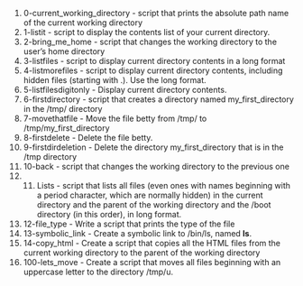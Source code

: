 1. 0-current_working_directory - script that prints the absolute path name of the current working directory
2. 1-listit - script to display the contents list of your current directory.
3. 2-bring_me_home - script that changes the working directory to the user’s home directory
4. 3-listfiles - script to display current directory contents in a long format
5. 4-listmorefiles - script to display current directory contents, including hidden files (starting with .). Use the long format.
6. 5-listfilesdigitonly - Display current directory contents.
7. 6-firstdirectory - script that creates a directory named my_first_directory in the /tmp/ directory
8. 7-movethatfile - Move the file betty from /tmp/ to /tmp/my_first_directory
9. 8-firstdelete - Delete the file betty.
10. 9-firstdirdeletion - Delete the directory my_first_directory that is in the /tmp directory
11. 10-back - script that changes the working directory to the previous one
12. 11. Lists  -  script that lists all files (even ones with names beginning with a period character, which are normally hidden) in the current directory and the parent of the working directory and the /boot directory (in this order), in long format.
13. 12-file_type - Write a script that prints the type of the file
14.  13-symbolic_link - Create a symbolic link to /bin/ls, named __ls__.
15. 14-copy_html - Create a script that copies all the HTML files from the current working directory to the parent of the working directory
16. 100-lets_move - Create a script that moves all files beginning with an uppercase letter to the directory /tmp/u. 

